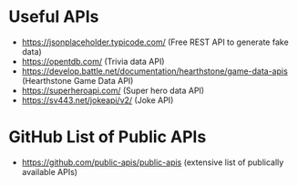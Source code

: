 # Useful APIs
- https://jsonplaceholder.typicode.com/ (Free REST API to generate fake data)
- https://opentdb.com/ (Trivia data API)
- https://develop.battle.net/documentation/hearthstone/game-data-apis (Hearthstone Game Data API)
- https://superheroapi.com/ (Super hero data API)
- https://sv443.net/jokeapi/v2/ (Joke API)

# GitHub List of Public APIs
- https://github.com/public-apis/public-apis (extensive list of publically available APIs)
